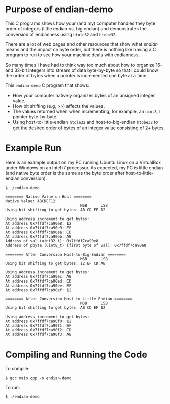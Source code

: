 # Purpose of endian-demo
This C programs shows how your (and my) computer handles they byte order of integers (little endian vs. big endian) and demonstrates the conversion of endianness using `htole32` and `htobe32`.

There are a lot of web pages and other resources that show what *endian* means and the impact on byte order, but there is nothing like having a C program to run to see how your machine deals with endianness.

So many times I have had to think way too much about how to organize 16- and 32-bit integers into stream of data byte-by-byte so that I could know the order of bytes when a pointer is incremented one byte at a time.

This `endian-demo` C program that shows:

- How your computer natively organizes bytes of an unsigned integer value.
- How bit shifting (e.g, >>) affects the values.
- The values returned when when incrementing, for example, an `uint8_t` pointer byte-by-byte.
- Using host-to-little-endian `htole32` and host-to-big-endian `htobe32` to get the desired order of bytes of an integer value consisting of 2+ bytes.

# Example Run

Here is an example output on my PC running Ubuntu Linux on a VirtualBox under Windows on an Intel i7 processor.  As expected, my PC is little endian (and native byte order is the same as the byte order after host-to-little-endian conversion).

```
$ ./endian-demo 

======== Native Value on Host ========
Native Value: ABCDEF12
                                 MSB      LSB
Using bit shifting to get bytes: AB CD EF 12

Using address increment to get bytes:
At address 0x7ffdf7ca90e8: 12
At address 0x7ffdf7ca90e9: EF
At address 0x7ffdf7ca90ea: CD
At address 0x7ffdf7ca90eb: AB
Address of val (uint32_t): 0x7ffdf7ca90e8
Address of pbyte (uint8_t) (first byte of val): 0x7ffdf7ca90e8

======== After Conversion Host-to-Big-Endian ========
                                 MSB      LSB
Using bit shifting to get bytes: 12 EF CD AB

Using address increment to get bytes:
At address 0x7ffdf7ca90ec: AB
At address 0x7ffdf7ca90ed: CD
At address 0x7ffdf7ca90ee: EF
At address 0x7ffdf7ca90ef: 12

======== After Conversion Host-to-Little-Endian ========
                                 MSB      LSB
Using bit shifting to get bytes: AB CD EF 12

Using address increment to get bytes:
At address 0x7ffdf7ca90f0: 12
At address 0x7ffdf7ca90f1: EF
At address 0x7ffdf7ca90f2: CD
At address 0x7ffdf7ca90f3: AB

```

# Compiling and Running the Code

To compile:

`$ gcc main.cpp -o endian-demo`

To run:

`$ ./endian-demo`

